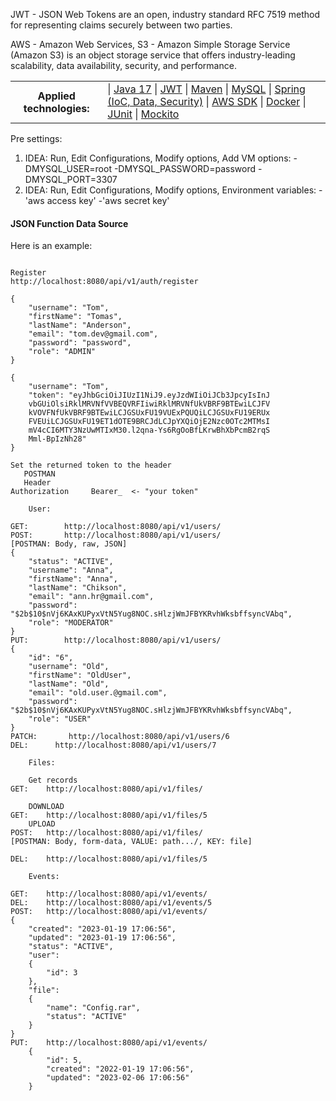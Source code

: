 JWT - JSON Web Tokens are an open, industry standard RFC 7519 method for representing claims securely between two parties.

AWS - Amazon Web Services,  S3 - Amazon Simple Storage Service (Amazon S3) is an object storage service that offers industry-leading scalability, data availability, security, and performance.


<table>
<tr>
  <th>Applied technologies:</th>
  <td>
    |  <a href="#java">Java 17</a> 
    |  <a href="#JWT">JWT</a> 
    | <a href="#maven">Maven</a>
    | <a href="#MySQL">MySQL</a>
    | <a href="#Spring">Spring  (IoC, Data, Security)</a>
    | <a href="#AWS SDK">AWS SDK</a>
    | <a href="#Docker">Docker</a>
    | <a href="#JUnit">JUnit</a>
    | <a href="#Mockito">Mockito</a>
  </td>
</tr>
</table>

Pre settings:
1) IDEA: Run, Edit Configurations, Modify options, Add VM options:
-DMYSQL_USER=root
   -DMYSQL_PASSWORD=password
   -DMYSQL_PORT=3307
2) IDEA: Run, Edit Configurations, Modify options, Environment variables:
-'aws access key'
-'aws secret key'

#### JSON Function Data Source
Here is an example:

```cucumber

Register
http://localhost:8080/api/v1/auth/register

{
    "username": "Tom",
    "firstName": "Tomas",
    "lastName": "Anderson",
    "email": "tom.dev@gmail.com",
    "password": "password",
    "role": "ADMIN"
}

{
    "username": "Tom",
    "token": "eyJhbGciOiJIUzI1NiJ9.eyJzdWIiOiJCb3JpcyIsInJ
    vbGUiOlsiRklMRVNfVVBEQVRFIiwiRklMRVNfUkVBRF9BTEwiLCJFV
    kVOVFNfUkVBRF9BTEwiLCJGSUxFU19VUExPQUQiLCJGSUxFU19ERUx
    FVEUiLCJGSUxFU19ET1dOTE9BRCJdLCJpYXQiOjE2Nzc0OTc2MTMsI
    mV4cCI6MTY3NzUwMTIxM30.l2qna-Ys6RgOoBfLKrwBhXbPcmB2rqS
    Mml-BpIzNh28"
}

Set the returned token to the header
   POSTMAN
   Header
Authorization     Bearer_  <- "your token"

	User:
	
GET:        http://localhost:8080/api/v1/users/
POST:       http://localhost:8080/api/v1/users/
[POSTMAN: Body, raw, JSON]
{
    "status": "ACTIVE",
    "username": "Anna",
    "firstName": "Anna",
    "lastName": "Chikson",
    "email": "ann.hr@gmail.com",
    "password": "$2b$10$nVj6KAxKUPyxVtN5Yug8NOC.sHlzjWmJFBYKRvhWksbffsyncVAbq",
    "role": "MODERATOR"
}
PUT:        http://localhost:8080/api/v1/users/
{
    "id": "6",
    "username": "Old",
    "firstName": "OldUser",
    "lastName": "Old",
    "email": "old.user.@gmail.com",
    "password": "$2b$10$nVj6KAxKUPyxVtN5Yug8NOC.sHlzjWmJFBYKRvhWksbffsyncVAbq",
    "role": "USER"
}
PATCH:       http://localhost:8080/api/v1/users/6
DEL:      http://localhost:8080/api/v1/users/7

    Files:
    
    Get records
GET:    http://localhost:8080/api/v1/files/

    DOWNLOAD
GET:    http://localhost:8080/api/v1/files/5
    UPLOAD
POST:   http://localhost:8080/api/v1/files/
[POSTMAN: Body, form-data, VALUE: path.../, KEY: file]

DEL:    http://localhost:8080/api/v1/files/5

    Events:
    
GET:    http://localhost:8080/api/v1/events/
DEL:    http://localhost:8080/api/v1/events/5
POST:   http://localhost:8080/api/v1/events/
{
    "created": "2023-01-19 17:06:56",
    "updated": "2023-01-19 17:06:56",
    "status": "ACTIVE",
    "user": 
    {
        "id": 3
    },
    "file":     
    {
        "name": "Config.rar",
        "status": "ACTIVE"
    }
}
PUT:    http://localhost:8080/api/v1/events/
    {
        "id": 5,
        "created": "2022-01-19 17:06:56",
        "updated": "2023-02-06 17:06:56"
    }